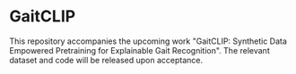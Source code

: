 # GaitCLIP
This repository accompanies the upcoming work "GaitCLIP: Synthetic Data Empowered Pretraining for Explainable Gait Recognition". The relevant dataset and code will be released upon acceptance.
